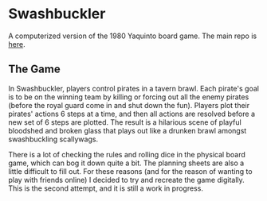 # Swashbuckler

A computerized version of the 1980 Yaquinto board game. The main repo is [here](https://github.com/nullromo/swashbuckler).

## The Game

In Swashbuckler, players control pirates in a tavern brawl. Each pirate's goal is to be on the winning team by killing or forcing out all the enemy pirates (before the royal guard come in and shut down the fun). Players plot their pirates' actions 6 steps at a time, and then all actions are resolved before a new set of 6 steps are plotted. The result is a hilarious scene of playful bloodshed and broken glass that plays out like a drunken brawl amongst swashbuckling scallywags.

There is a lot of checking the rules and rolling dice in the physical board game, which can bog it down quite a bit. The planning sheets are also a little difficult to fill out. For these reasons (and for the reason of wanting to play with friends online) I decided to try and recreate the game digitally. This is the second attempt, and it is still a work in progress.
